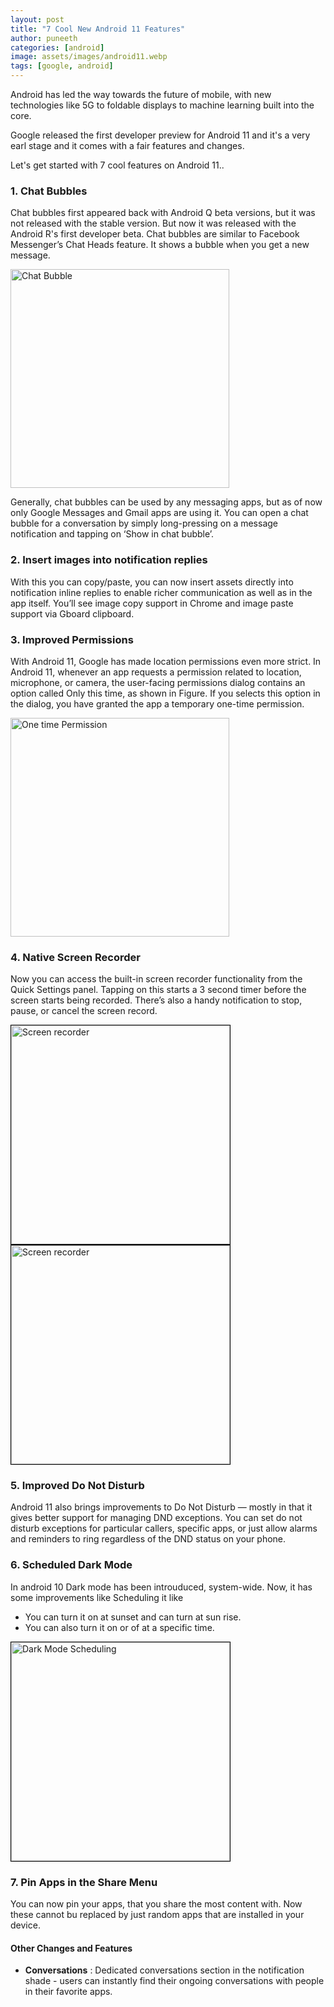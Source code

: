 ```yaml
---
layout: post
title: "7 Cool New Android 11 Features"
author: puneeth
categories: [android]
image: assets/images/android11.webp
tags: [google, android]
---
```


Android has led the way towards the future of mobile, with new technologies like 5G to foldable displays to machine learning built into the core.

Google released the first developer preview for Android 11 and it's a very earl stage and it comes with a fair features and changes.

Let's get started with 7 cool features on Android 11..

### 1. Chat Bubbles

Chat bubbles first appeared back with Android Q beta versions, but it was not released with the stable version. But now it was released with the Android R's first developer beta.
Chat bubbles are similar to Facebook Messenger’s Chat Heads feature. It shows a bubble when you get a new message.

<img src="https://devskrate.github.io/assets/images/android/chat-bubbles-screenshot.webp" alt="Chat Bubble" style="width:350px;"/>

Generally, chat bubbles can be used by any messaging apps, but as of now only Google Messages and Gmail apps are using it. You can open a chat bubble for a conversation by simply long-pressing on a message notification and tapping on ‘Show in chat bubble’.

### 2. Insert images into notification replies

With this you can copy/paste, you can now insert assets directly into notification inline replies to enable richer communication as well as in the app itself. You’ll see image copy support in Chrome and image paste support via Gboard clipboard.

### 3. Improved Permissions

With Android 11, Google has made location permissions even more strict.
In Android 11, whenever an app requests a permission related to location, microphone, or camera, the user-facing permissions dialog contains an option called Only this time, as shown in Figure. If you selects this option in the dialog, you have granted the app a temporary one-time permission.

<img src="https://devskrate.github.io/assets/images/android/one-time-permission.webp" alt="One time Permission" style="width:350px;"/>

### 4. Native Screen Recorder

Now you can access the built-in screen recorder functionality from the Quick Settings panel. Tapping on this starts a 3 second timer before the screen starts being recorded. There’s also a handy notification to stop, pause, or cancel the screen record.

<img src="https://devskrate.github.io/assets/images/android/android-11-native-screen-recorder-on.jpg" alt="Screen recorder" style="width:350px; border:1px solid black;"/>
<img src="https://devskrate.github.io/assets/images/android/android-11-native-screen-recorder-start.jpg" alt="Screen recorder" style="width:350px; border:1px solid black; border:1px solid black;"/>

### 5. Improved Do Not Disturb

Android 11 also brings improvements to Do Not Disturb — mostly in that it gives better support for managing DND exceptions. You can set do not disturb exceptions for particular callers, specific apps, or just allow alarms and reminders to ring regardless of the DND status on your phone.

### 6. Scheduled Dark Mode

In android 10 Dark mode has been introuduced, system-wide. Now, it has some improvements like Scheduling it like

- You can turn it on at sunset and can turn at sun rise.
- You can also turn it on or of at a specific time.

<img src="https://devskrate.github.io/assets/images/android/android-11-scheduled-dark-mode.jpg" alt="Dark Mode Scheduling" style="width:350px; border:1px solid black;"/>

### 7. Pin Apps in the Share Menu

You can now pin your apps, that you share the most content with. Now these cannot bu replaced by just random apps that are installed in your device.

#### Other Changes and Features

- **Conversations** : Dedicated conversations section in the notification shade - users can instantly find their ongoing conversations with people in their favorite apps.

